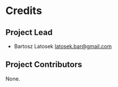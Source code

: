 Credits
=======

Project Lead
----------------

* Bartosz Latosek <latosek.bar@gmail.com>

Project Contributors
------------

None.
